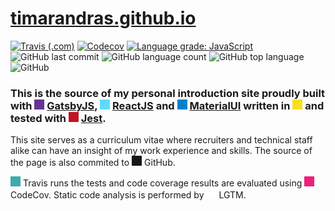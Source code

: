 # [timarandras.github.io](https://timarandras.github.io/)

[![Travis (.com)](https://img.shields.io/travis/com/timarandras/timarandras.github.io?style=plastic&logo=travis)](https://travis-ci.com/timarandras/timarandras.github.io)
[![Codecov](https://img.shields.io/codecov/c/github/timarandras/timarandras.github.io?style=plastic&logo=codecov)](https://codecov.io/gh/timarandras/timarandras.github.io)
[![Language grade: JavaScript](https://img.shields.io/lgtm/grade/javascript/g/timarandras/timarandras.github.io.svg?logo=lgtm&style=plastic)](https://lgtm.com/projects/g/timarandras/timarandras.github.io/context:javascript)
![GitHub last commit](https://img.shields.io/github/last-commit/timarandras/timarandras.github.io?style=plastic&logo=github)
![GitHub language count](https://img.shields.io/github/languages/count/timarandras/timarandras.github.io?style=plastic)
![GitHub top language](https://img.shields.io/github/languages/top/timarandras/timarandras.github.io?style=plastic)
![GitHub](https://img.shields.io/github/license/timarandras/timarandras.github.io?style=plastic)

### This is the source of my personal introduction site proudly built with <img height="16" width="16" src="https://unpkg.com/simple-icons@v3/icons/gatsby.svg" style="background: #639;"/> [GatsbyJS](https://www.gatsbyjs.com/), <img height="16" width="16" src="https://unpkg.com/simple-icons@v3/icons/react.svg" style="background: #61dafb;"/> [ReactJS](https://reactjs.org/) and <img height="16" width="16" src="https://unpkg.com/simple-icons@v3/icons/material-ui.svg" style="background: #0081cb;"/> [MaterialUI](https://material-ui.com/) written in <img height="16" width="16" src="https://unpkg.com/simple-icons@v3/icons/javascript.svg" style="background: #f7df1e;"/> and tested with <img height="16" width="16" src="https://unpkg.com/simple-icons@v3/icons/jest.svg" style="background: #c21325;"/> [Jest](https://jestjs.io/).

This site serves as a curriculum vitae where recruiters and technical staff alike can have an insight of my work experience and skills. The source of the page is also commited to <img height="16" width="16" src="https://unpkg.com/simple-icons@v3/icons/github.svg" style="background: #181717;"/> GitHub.

<img height="16" width="16" src="https://unpkg.com/simple-icons@v3/icons/travisci.svg" style="background: #3eaaaf;"/> Travis runs the tests and code coverage results are evaluated using <img height="16" width="16" src="https://unpkg.com/simple-icons@v3/icons/codecov.svg" style="background: #f01f7a;"/> CodeCov. Static code analysis is performed by <img height="16" width="16" src="https://unpkg.com/simple-icons@v3/icons/lgtm.svg" style="background: #fff;"/> LGTM.